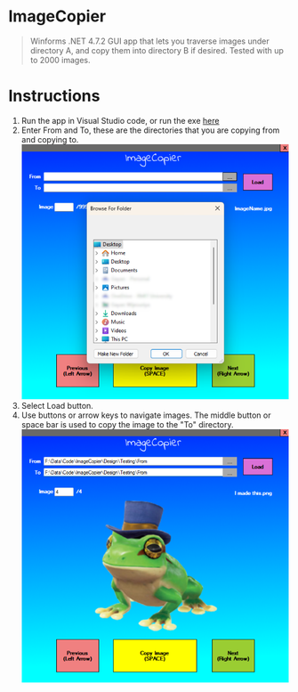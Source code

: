 # ImageCopier

> Winforms .NET 4.7.2 GUI app that lets you traverse images under directory A, and copy them into directory B if desired. Tested with up to 2000 images.

# Instructions
1. Run the app in Visual Studio code, or run the exe [here](./bin/Debug)
2. Enter From and To, these are the directories that you are copying from and copying to.
 ![Entering directories](./images/Step1.png)
3. Select Load button.
4. Use buttons or arrow keys to navigate images. The middle button or space bar is used to copy the image to the "To" directory.
 ![LoadedImages](./images/Step2.png)

